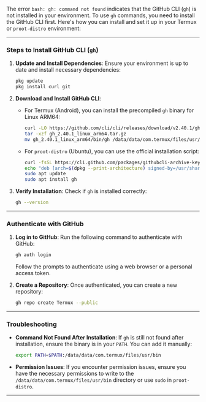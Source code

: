 

The error `bash: gh: command not found` indicates that the GitHub CLI (`gh`) is not installed in your environment. To use `gh` commands, you need to install the GitHub CLI first. Here's how you can install and set it up in your Termux or `proot-distro` environment:

---

### Steps to Install GitHub CLI (`gh`)

1. **Update and Install Dependencies**:
   Ensure your environment is up to date and install necessary dependencies:
   ```bash
   pkg update
   pkg install curl git
   ```

2. **Download and Install GitHub CLI**:
   - For Termux (Android), you can install the precompiled `gh` binary for Linux ARM64:
     ```bash
     curl -LO https://github.com/cli/cli/releases/download/v2.40.1/gh_2.40.1_linux_arm64.tar.gz
     tar -xzf gh_2.40.1_linux_arm64.tar.gz
     mv gh_2.40.1_linux_arm64/bin/gh /data/data/com.termux/files/usr/bin/
     ```
   - For `proot-distro` (Ubuntu), you can use the official installation script:
     ```bash
     curl -fsSL https://cli.github.com/packages/githubcli-archive-keyring.gpg | sudo gpg --dearmor -o /usr/share/keyrings/githubcli-archive-keyring.gpg
     echo "deb [arch=$(dpkg --print-architecture) signed-by=/usr/share/keyrings/githubcli-archive-keyring.gpg] https://cli.github.com/packages stable main" | sudo tee /etc/apt/sources.list.d/github-cli.list > /dev/null
     sudo apt update
     sudo apt install gh
     ```

3. **Verify Installation**:
   Check if `gh` is installed correctly:
   ```bash
   gh --version
   ```

---

### Authenticate with GitHub

1. **Log in to GitHub**:
   Run the following command to authenticate with GitHub:
   ```bash
   gh auth login
   ```
   Follow the prompts to authenticate using a web browser or a personal access token.

2. **Create a Repository**:
   Once authenticated, you can create a new repository:
   ```bash
   gh repo create Termux --public
   ```

---

### Troubleshooting

- **Command Not Found After Installation**:
  If `gh` is still not found after installation, ensure the binary is in your `PATH`. You can add it manually:
  ```bash
  export PATH=$PATH:/data/data/com.termux/files/usr/bin
  ```

- **Permission Issues**:
  If you encounter permission issues, ensure you have the necessary permissions to write to the `/data/data/com.termux/files/usr/bin` directory or use `sudo` in `proot-distro`.

---

